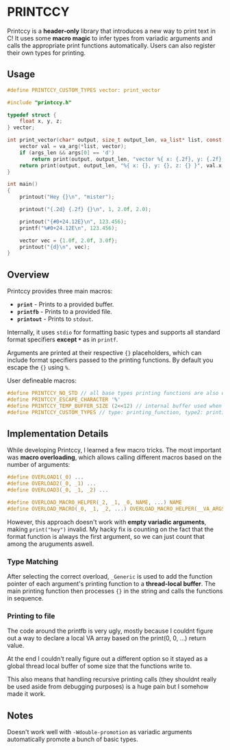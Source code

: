 # PRINTCCY

Printccy is a **header-only** library that introduces a new way to print text in C! It uses some **macro magic** to infer types from variadic arguments and calls the appropriate print functions automatically. Users can also register their own types for printing.

## Usage

```c
#define PRINTCCY_CUSTOM_TYPES vector: print_vector

#include "printccy.h"

typedef struct {
    float x, y, z;
} vector;

int print_vector(char* output, size_t output_len, va_list* list, const char* args, size_t args_len) {
    vector val = va_arg(*list, vector);
    if (args_len && args[0] == 'd')
        return print(output, output_len, "vector %{ x: {.2f}, y: {.2f}, z: {.2f} }", val.x, val.y, val.z);
    return print(output, output_len, "%{ x: {}, y: {}, z: {} }", val.x, val.y, val.z);
}

int main()
{
    printout("Hey {}\n", "mister");

    printout("{.2d} {.2f} {}\n", 1, 2.0f, 2.0);

    printout("{#0+24.12E}\n", 123.456);
    printf("%#0+24.12E\n", 123.456);

    vector vec = {1.0f, 2.0f, 3.0f};
    printout("{d}\n", vec);
}
```

## Overview

Printccy provides three main macros:

- **`print`** - Prints to a provided buffer.
- **`printfb`** - Prints to a provided file.
- **`printout`** - Prints to `stdout`.

Internally, it uses `stdio` for formatting basic types and supports all standard format specifiers **except `*`** as in `printf`.

Arguments are printed at their respective `{}` placeholders, which can include format specifiers passed to the printing functions. By default you escape the `{}` using `%`.

User defineable macros:

```c
#define PRINTCCY_NO_STD // all base types printing functions are also disabled
#define PRINTCCY_ESCAPE_CHARACTER '%'
#define PRINTCCY_TEMP_BUFFER_SIZE (2<<12) // internal buffer used when printing to files, which includes stdout
#define PRINTCCY_CUSTOM_TYPES // type: printing_function, type2: printing_function2
```

## Implementation Details

While developing Printccy, I learned a few macro tricks. The most important was **macro overloading**, which allows calling different macros based on the number of arguments:

```c
#define OVERLOAD1(_0) ...
#define OVERLOAD2(_0, _1) ...
#define OVERLOAD3(_0, _1, _2) ...

#define OVERLOAD_MACRO_HELPER(_2, _1, _0, NAME, ...) NAME
#define OVERLOAD_MACRO(_0, _1, _2, ...) OVERLOAD_MACRO_HELPER(__VA_ARGS__, OVERLOAD3, OVERLOAD2, OVERLOAD1)(__VA_ARGS__)
```

However, this approach doesn't work with **empty variadic arguments**, making `print("hey")` invalid. My hacky fix is counting on the fact that the format function is always the first argument, so we can just count that among the aruguments aswell.

### Type Matching

After selecting the correct overload, `_Generic` is used to add the function pointer of each argument's printing function to a **thread-local buffer**. The main printing function then processes `{}` in the string and calls the functions in sequence.

### Printing to file

The code around the printfb is very ugly, mostly because I couldnt figure out a way to declare a local VA array based on the print(0, 0, ...) return value.

At the end I couldn't really figure out a different option so it stayed as a global thread local buffer of some size that the functions write to.

This also means that handling recursive printing calls (they shouldnt really be used aside from debugging purposes) is a huge pain but I somehow made it work.

## Notes

Doesn't work well with `-Wdouble-promotion` as variadic arguments automatically promote a bunch of basic types.
